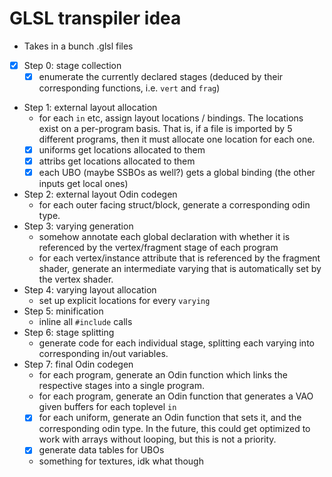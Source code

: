# GLSL transpiler idea

- Takes in a bunch .glsl files
- [x] Step 0: stage collection
  - [x] enumerate the currently declared stages (deduced by their corresponding
        functions, i.e. `vert` and `frag`)
- Step 1: external layout allocation
  - for each `in` etc, assign
    layout locations / bindings. The locations exist on a
    per-program basis. That is, if a file is imported by
    5 different programs, then it must allocate one location for each one.
  - [x] uniforms get locations allocated to them
  - [x] attribs get locations allocated to them
  - [x] each UBO (maybe SSBOs as well?) gets a global binding (the other inputs
        get local ones)
- Step 2: external layout Odin codegen
  - for each outer facing struct/block, generate a corresponding odin type.
- Step 3: varying generation
  - somehow annotate each global declaration with whether it is referenced
    by the vertex/fragment stage of each program
  - for each vertex/instance attribute that is referenced by the fragment
    shader, generate an intermediate varying that is automatically set by
    the vertex shader.
- Step 4: varying layout allocation
  - set up explicit locations for every `varying`
- Step 5: minification
  - inline all `#include` calls
- Step 6: stage splitting
  - generate code for each individual stage, splitting each varying into
    corresponding in/out variables.
- Step 7: final Odin codegen
  - for each program, generate an Odin function which links the
    respective stages into a single program.
  - for each program, generate an Odin function that generates a VAO
    given buffers for each toplevel `in`
  - [x] for each uniform, generate an Odin function that sets it,
        and the corresponding odin type. In the future, this could get
        optimized to work with arrays without looping, but this is not
        a priority.
  - [x] generate data tables for UBOs
  - something for textures, idk what though
